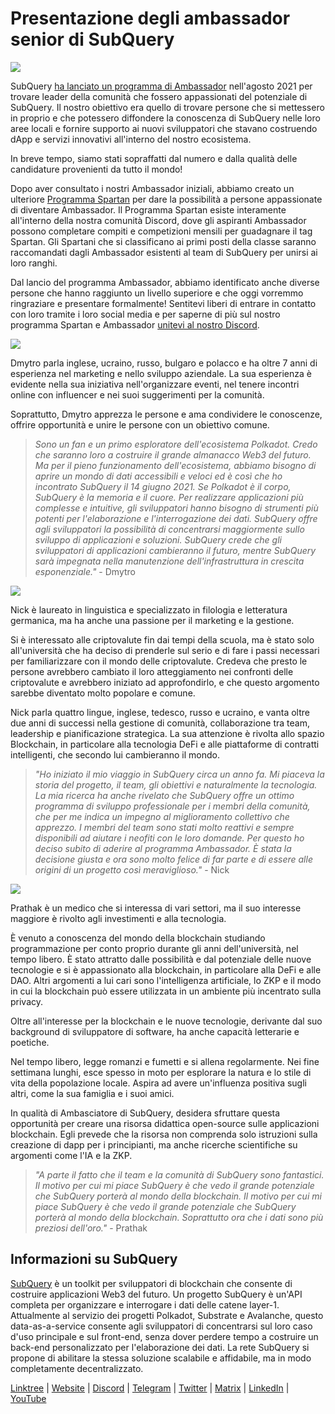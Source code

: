 # Presentazione degli ambassador senior di SubQuery

![](https://miro.medium.com/max/1400/0*E059TXajzXqkqW2g)

SubQuery [ha lanciato un programma di Ambassador](./20210713-Introducing-the-SubQuery-Ambassador-Program.md) nell'agosto 2021 per trovare leader della comunità che fossero appassionati del potenziale di SubQuery. Il nostro obiettivo era quello di trovare persone che si mettessero in proprio e che potessero diffondere la conoscenza di SubQuery nelle loro aree locali e fornire supporto ai nuovi sviluppatori che stavano costruendo dApp e servizi innovativi all'interno del nostro ecosistema.

In breve tempo, siamo stati sopraffatti dal numero e dalla qualità delle candidature provenienti da tutto il mondo!

Dopo aver consultato i nostri Ambassador iniziali, abbiamo creato un ulteriore [Programma Spartan](./20211101-spartan-programme.md) per dare la possibilità a persone appassionate di diventare Ambassador. Il Programma Spartan esiste interamente all'interno della nostra comunità Discord, dove gli aspiranti Ambassador possono completare compiti e competizioni mensili per guadagnare il tag Spartan. Gli Spartani che si classificano ai primi posti della classe saranno raccomandati dagli Ambassador esistenti al team di SubQuery per unirsi ai loro ranghi.

Dal lancio del programma Ambassador, abbiamo identificato anche diverse persone che hanno raggiunto un livello superiore e che oggi vorremmo ringraziare e presentare formalmente! Sentitevi liberi di entrare in contatto con loro tramite i loro social media e per saperne di più sul nostro programma Spartan e Ambassador [unitevi al nostro Discord](https://discord.com/invite/subquery).

![](https://miro.medium.com/max/1400/0*I0VcN-hdcTZzeA6l)

Dmytro parla inglese, ucraino, russo, bulgaro e polacco e ha oltre 7 anni di esperienza nel marketing e nello sviluppo aziendale. La sua esperienza è evidente nella sua iniziativa nell'organizzare eventi, nel tenere incontri online con influencer e nei suoi suggerimenti per la comunità.

Soprattutto, Dmytro apprezza le persone e ama condividere le conoscenze, offrire opportunità e unire le persone con un obiettivo comune.

> _Sono un fan e un primo esploratore dell'ecosistema Polkadot. Credo che saranno loro a costruire il grande almanacco Web3 del futuro. Ma per il pieno funzionamento dell'ecosistema, abbiamo bisogno di aprire un mondo di dati accessibili e veloci ed è così che ho incontrato SubQuery il 14 giugno 2021. Se Polkadot è il corpo, SubQuery è la memoria e il cuore. Per realizzare applicazioni più complesse e intuitive, gli sviluppatori hanno bisogno di strumenti più potenti per l'elaborazione e l'interrogazione dei dati. SubQuery offre agli sviluppatori la possibilità di concentrarsi maggiormente sullo sviluppo di applicazioni e soluzioni. SubQuery crede che gli sviluppatori di applicazioni cambieranno il futuro, mentre SubQuery sarà impegnata nella manutenzione dell'infrastruttura in crescita esponenziale."_ - Dmytro

![](https://miro.medium.com/max/1400/0*fh2pBSbhmMkXWYqz)

Nick è laureato in linguistica e specializzato in filologia e letteratura germanica, ma ha anche una passione per il marketing e la gestione.

Si è interessato alle criptovalute fin dai tempi della scuola, ma è stato solo all'università che ha deciso di prenderle sul serio e di fare i passi necessari per familiarizzare con il mondo delle criptovalute. Credeva che presto le persone avrebbero cambiato il loro atteggiamento nei confronti delle criptovalute e avrebbero iniziato ad approfondirlo, e che questo argomento sarebbe diventato molto popolare e comune.

Nick parla quattro lingue, inglese, tedesco, russo e ucraino, e vanta oltre due anni di successi nella gestione di comunità, collaborazione tra team, leadership e pianificazione strategica. La sua attenzione è rivolta allo spazio Blockchain, in particolare alla tecnologia DeFi e alle piattaforme di contratti intelligenti, che secondo lui cambieranno il mondo.

> _"Ho iniziato il mio viaggio in SubQuery circa un anno fa. Mi piaceva la storia del progetto, il team, gli obiettivi e naturalmente la tecnologia. La mia ricerca ha anche rivelato che SubQuery offre un ottimo programma di sviluppo professionale per i membri della comunità, che per me indica un impegno al miglioramento collettivo che apprezzo. I membri del team sono stati molto reattivi e sempre disponibili ad aiutare i neofiti con le loro domande. Per questo ho deciso subito di aderire al programma Ambassador. È stata la decisione giusta e ora sono molto felice di far parte e di essere alle origini di un progetto così meraviglioso."_ - Nick

![](https://miro.medium.com/max/1400/0*UAl7Xw8tJuJ44SrF)

Prathak è un medico che si interessa di vari settori, ma il suo interesse maggiore è rivolto agli investimenti e alla tecnologia.

È venuto a conoscenza del mondo della blockchain studiando programmazione per conto proprio durante gli anni dell'università, nel tempo libero. È stato attratto dalle possibilità e dal potenziale delle nuove tecnologie e si è appassionato alla blockchain, in particolare alla DeFi e alle DAO. Altri argomenti a lui cari sono l'intelligenza artificiale, lo ZKP e il modo in cui la blockchain può essere utilizzata in un ambiente più incentrato sulla privacy.

Oltre all'interesse per la blockchain e le nuove tecnologie, derivante dal suo background di sviluppatore di software, ha anche capacità letterarie e poetiche.

Nel tempo libero, legge romanzi e fumetti e si allena regolarmente. Nei fine settimana lunghi, esce spesso in moto per esplorare la natura e lo stile di vita della popolazione locale. Aspira ad avere un'influenza positiva sugli altri, come la sua famiglia e i suoi amici.

In qualità di Ambasciatore di SubQuery, desidera sfruttare questa opportunità per creare una risorsa didattica open-source sulle applicazioni blockchain. Egli prevede che la risorsa non comprenda solo istruzioni sulla creazione di dapp per i principianti, ma anche ricerche scientifiche su argomenti come l'IA e la ZKP.

> _"A parte il fatto che il team e la comunità di SubQuery sono fantastici. Il motivo per cui mi piace SubQuery è che vedo il grande potenziale che SubQuery porterà al mondo della blockchain. Il motivo per cui mi piace SubQuery è che vedo il grande potenziale che SubQuery porterà al mondo della blockchain. Soprattutto ora che i dati sono più preziosi dell'oro."_ - Prathak

## Informazioni su SubQuery

[SubQuery](https://subquery.network) è un toolkit per sviluppatori di blockchain che consente di costruire applicazioni Web3 del futuro. Un progetto SubQuery è un'API completa per organizzare e interrogare i dati delle catene layer-1. Attualmente al servizio dei progetti Polkadot, Substrate e Avalanche, questo data-as-a-service consente agli sviluppatori di concentrarsi sul loro caso d'uso principale e sul front-end, senza dover perdere tempo a costruire un back-end personalizzato per l'elaborazione dei dati. La rete SubQuery si propone di abilitare la stessa soluzione scalabile e affidabile, ma in modo completamente decentralizzato.

​​[Linktree](https://linktr.ee/subquerynetwork) | [Website](https://subquery.network/) | [Discord](https://discord.com/invite/78zg8aBSMG) | [Telegram](https://t.me/subquerynetwork) | [Twitter](https://twitter.com/subquerynetwork) | [Matrix](https://matrix.to/#/#subquery:matrix.org) | [LinkedIn](https://www.linkedin.com/company/subquery) | [YouTube](https://www.youtube.com/channel/UCi1a6NUUjegcLHDFLr7CqLw)
